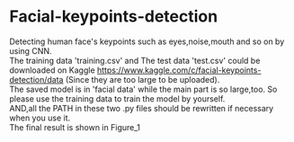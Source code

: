 # Facial-keypoints-detection
Detecting human face's keypoints such as eyes,noise,mouth and so on by using CNN.<br/>
The training data 'training.csv' and The test data 'test.csv' could be downloaded on Kaggle https://www.kaggle.com/c/facial-keypoints-detection/data (Since they are too large to be uploaded).<br/>
The saved model is in 'facial data' while the main part is so large,too. So please use the training data to train the model by yourself.<br/>
AND,all the PATH in these two .py files should be rewritten if necessary when you use it.<br/>
The final result is shown in Figure_1
